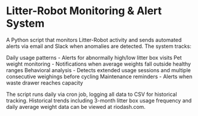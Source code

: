 # Litter-Robot Monitoring & Alert System

A Python script that monitors Litter-Robot activity and sends automated alerts via email and Slack when anomalies are detected. The system tracks:

Daily usage patterns - Alerts for abnormally high/low litter box visits
Pet weight monitoring - Notifications when average weights fall outside healthy ranges
Behavioral analysis - Detects extended usage sessions and multiple consecutive weighings before cycling
Maintenance reminders - Alerts when waste drawer reaches capacity

The script runs daily via cron job, logging all data to CSV for historical tracking. Historical trends including 3-month litter box usage frequency and daily average weight data can be viewed at riodash.com.
